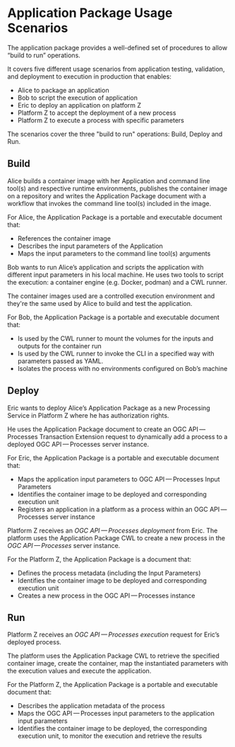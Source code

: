 # Application Package Usage Scenarios

The application package provides a well-defined set of procedures to allow “build to run” operations. 

It covers five different usage scenarios from application testing, validation, and deployment to execution in production that enables:

* Alice to package an application
* Bob to script the execution of application
* Eric to deploy an application on platform Z
* Platform Z to accept the deployment of a new process
* Platform Z to execute a process with specific parameters

The scenarios cover the three "build to run" operations: Build, Deploy and Run.

## Build

Alice builds a container image with her Application and command line tool(s) and respective runtime environments, publishes the container image on a repository and writes the Application Package document with a workflow that invokes the command line tool(s) included in the image.

For Alice, the Application Package is a portable and executable document that:

* References the container image
* Describes the input parameters of the Application
* Maps the input parameters to the command line tool(s) arguments

Bob wants to run Alice’s application and scripts the application with different input parameters in his local machine. He uses two tools to script the execution: a container engine (e.g. Docker, podman) and a CWL runner. 

The container images used are a controlled execution environment and they're the same used by Alice to build and test the application.

For Bob, the Application Package is a portable and executable document that:

* Is used by the CWL runner to mount the volumes for the inputs and outputs for the container run
* Is used by the CWL runner to invoke the CLI in a specified way with parameters passed as YAML.
* Isolates the process with no environments configured on Bob’s machine

## Deploy

Eric wants to deploy Alice’s Application Package as a new Processing Service in Platform Z where he has authorization rights.

He uses the Application Package document to create an OGC API — Processes Transaction Extension request to dynamically add a process to a deployed OGC API — Processes server instance.

For Eric, the Application Package is a portable and executable document that:

* Maps the application input parameters to OGC API — Processes Input Parameters
* Identifies the container image to be deployed and corresponding execution unit
* Registers an application in a platform as a process within an OGC API — Processes server instance

Platform Z receives an _OGC API — Processes deployment_ from Eric. The platform uses the Application Package CWL to create a new process in the _OGC API — Processes_ server instance. 

For the Platform Z, the Application Package is a document that:

* Defines the process metadata (including the Input Parameters)
* Identifies the container image to be deployed and corresponding execution unit
* Creates a new process in the OGC API — Processes instance

## Run

Platform Z receives an _OGC API — Processes execution_ request for Eric’s deployed process.

The platform uses the Application Package CWL to retrieve the specified container image, create the container, map the instantiated parameters with the execution values and execute the application.

For the Platform Z, the Application Package is a portable and executable document that:

* Describes the application metadata of the process
* Maps the OGC API — Processes input parameters to the application input parameters
* Identifies the container image to be deployed, the corresponding execution unit, to monitor the execution and retrieve the results